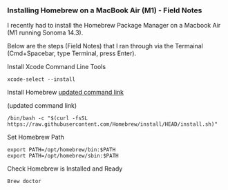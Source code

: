### Installing Homebrew on a MacBook Air (M1) - Field Notes


I recently had to install the Homebrew Package Manager on a Macbook Air (M1 running Sonoma 14.3).

Below are the steps (Field Notes) that I ran through via the Termainal (Cmd+Spacebar, type Terminal, press Enter).


Install Xcode Command Line Tools 

```
xcode-select --install
```

Install Homebrew [updated command link](https://brew.sh)
 
(updated command link)

```
/bin/bash -c "$(curl -fsSL https://raw.githubusercontent.com/Homebrew/install/HEAD/install.sh)"
```

Set Homebrew Path

```
export PATH=/opt/homebrew/bin:$PATH
export PATH=/opt/homebrew/sbin:$PATH
```
Check Homebrew is Installed and Ready

```
Brew doctor
```



